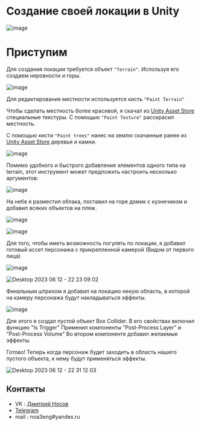 
# Создание своей локации в Unity

![image](https://github.com/NimaDosOFF/UnityProject/assets/133951460/d05e27db-5bed-42b0-929e-31b35f0c2f8d)

# Приступим

Для создания локации требуется объект  `"Terrain"`. Используя его создаем неровности и горы.

![image](https://github.com/NimaDosOFF/UnityProject/assets/133951460/0e016e90-6107-4152-8f45-fee6ee7b36f4)

Для редактирования местности используется кисть `"Paint Terrain"` 


Чтобы сделать местность более красивой, я скачал из [Unity Asset Store](https://assetstore.unity.com/) специальные текстуры. С помощью `"Paint Texture"` расскрасил местность.


С помощью кисти `"Paint trees"` нанес на землю скачанные ранее из [Unity Asset Store](https://assetstore.unity.com/) деревья и камни.

![image](https://github.com/NimaDosOFF/UnityProject/assets/133951460/e2ad61f7-496e-4cbd-b5f0-712b38939017)


Помимо удобного и быстрого добавления элементов одного типа на terrain, этот инструмент может предложить настроить несколько аргументов:

![image](https://github.com/NimaDosOFF/UnityProject/assets/133951460/f8998673-f888-4364-9b50-bbe6ce1d5f47)

На небе я разместил облака, поставил на горе домик с кузнечиком и добавил всяких объектов на пляж.

![image](https://github.com/NimaDosOFF/UnityProject/assets/133951460/9ac0495b-22ec-4558-93aa-a24c2994e9cf)

![image](https://github.com/NimaDosOFF/UnityProject/assets/133951460/72ff7f5b-0b18-4d6a-acc1-a28b7768c4e6)

Для того, чтобы иметь возможность погулять по локации, я добавил готовый ассет персонажа с прикрепленной камерой (Видом от первого лица)

![image](https://github.com/NimaDosOFF/UnityProject/assets/133951460/3827b966-98a4-4112-a64e-5e6ff25e5651)

![Desktop 2023 06 12 - 22 23 09 02](https://github.com/NimaDosOFF/UnityProject/assets/133951460/9e5ee9bb-7baf-4d8f-a438-989849014483)

Финальным штрихом я добавил на локацию некую область, в которой на камеру персонажа будут накладываться эффекты.

![image](https://github.com/NimaDosOFF/UnityProject/assets/133951460/e52cd7da-ecb5-4024-9342-59ae27c17776)

Для этого я создал пустой объект Box Collider.
В его свойствах включил функцию "Is Trigger"
Применил компоненты "Post-Process Layer" и "Post-Process Volume"
Во втором компоненте добавил желаемые эффекты.

Готово! Теперь когда персонаж будет заходить в область нашего пустого объекта, к нему будут применяться эффекты.

![Desktop 2023 06 12 - 22 31 12 03](https://github.com/NimaDosOFF/UnityProject/assets/133951460/17d1b8f4-aa69-40a9-a31d-4946dab2503b)

## Контакты
- VK : [Дмитрий Носов](https://vk.com/nimadosov)
- [Telegram](https://t.me/dosoff)
- mail : noa3eng#yandex.ru






